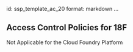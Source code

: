 id: ssp_template_ac_20
format: markdown
...
## Access Control Policies for 18F

Not Applicable for the Cloud Foundry Platform
